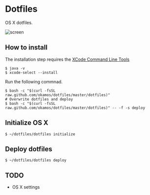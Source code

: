 # Dotfiles
OS X dotfiles.

![screen](https://s3-ap-northeast-1.amazonaws.com/okamos/dotfiles/screen.jpg)

##  How to install
The installation step requires the [XCode Command Line Tools](https://developer.apple.com/downloads)

```
$ java -v
$ xcode-select --install
```

Run the following commnad.

```
$ bash -c "$(curl -fsSL raw.github.com/okamos/dotfiles/master/dotfiles)"
# Overwrite dotfiles and deploy
$ bash -c "$(curl -fsSL raw.github.com/okamos/dotfiles/master/dotfiles)" -- -f -s deploy
```

## Initialize OS X

```
$ ~/dotfiles/dotfiles initialize
```

## Deploy dotfiles

```
$ ~/dotfiles/dotfiles deploy
```

## TODO
* OS X settings
